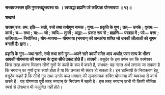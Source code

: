**सत्त्वम्रजस्तम इति गुणास्तद्वृत्तयश्च या: ।** **त्वय्यद्धा ब्रह्मणि परे कल्पिता योगमायया ॥ १३॥** 

**शब्दार्थ** 

**सत्त्वम् रज: तम: इति—** **सतो, रजो तथा तमोगुण नामक** **; गुणा:—** **प्रकृति के गुण** **; तत्—** **उनके** **; वृत्तय:—** **कार्य** **; च—** **तथा** **;** **या:—** **जो** **; त्वयि—** **तुममें** **; अद्धा:—** **प्रकट रूप से** **; ब्रह्मणि—** **परब्रह्म में** **; परे—** **परम** **; कल्पिता:—** **नियोजित** **; योग-मायया—** **योगमाया (भगवान् की अन्तरंगा शक्ति जो उनकी लीलाओं को सुगम बनाती है) द्वारा।** **.** 

**प्रकृति के गुण—यथा सतो, रजो तथा तमो गुण—अपने सारे कार्यों समेत आप अर्थात्** **परम सत्य के भीतर आपकी योगमाया की व्यवस्था के द्वारा सीधे प्रकट होते हैं।** **तात्पर्य :** वसुदेव के इस वर्णन का कि परमेश्वर किस तरह अपना विस्तार तीनों गुणों के फलों के रूप में करते हैं, संभवत: यह गलत अर्थ लगाया जा सकता है कि भगवान् का गुणों द्वारा स्पर्श होता है या कि उनका भी संहार हो सकता है। इन भ्रान्तियों के निराकरण हेतु वसुदेव कहते हैं कि तीनों गुण तथा उनके फल भगवान् की सृजनात्मक शक्ति योगमाया की व्यवस्था से कार्य करते हैं। यह योगमाया पूरी तरह भगवान् के नियंत्रण में रहती है। इस तरह भगवान् कभी भी किसी भौतिक स्पर्श से लेशमात्र भी कलुषित नहीं होते।  